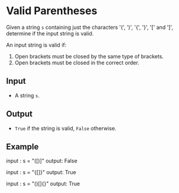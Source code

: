 # Valid Parentheses

Given a string `s` containing just the characters '(', ')', '{', '}', '[' and ']', determine if the input string is valid.

An input string is valid if:
1. Open brackets must be closed by the same type of brackets.
2. Open brackets must be closed in the correct order.

## Input
- A string `s`.

## Output
- `True` if the string is valid, `False` otherwise.

## Example
input : s = "([)]" 
output: False

input : s = "{[]}"
output: True

input : s = "()[]{}"
output: True
